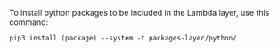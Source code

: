 To install python packages to be included in the Lambda layer, use this command:

    pip3 install (package) --system -t packages-layer/python/